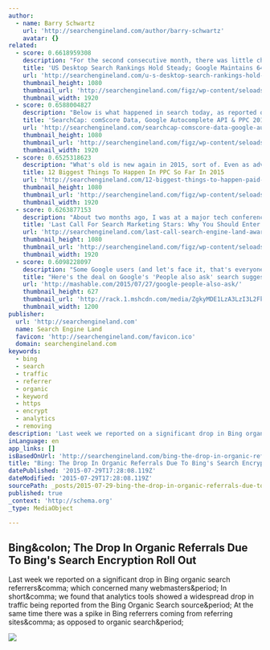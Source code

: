 ```yaml
---
author:
  - name: Barry Schwartz
    url: 'http://searchengineland.com/author/barry-schwartz'
    avatar: {}
related:
  - score: 0.6618959308
    description: "For the second consecutive month, there was little change in comScore's US desktop search engine rankings. Google, still the overwhelming leader with 64% of the share of the market, and Ask, with less than 2% share, each lost 1/10 of a percentage point between May and June."
    title: 'US Desktop Search Rankings Hold Steady; Google Maintains 64% Share'
    url: 'http://searchengineland.com/u-s-desktop-search-rankings-hold-steady-google-maintains-64-share-226098'
    thumbnail_height: 1080
    thumbnail_url: 'http://searchengineland.com/figz/wp-content/seloads/2014/08/google-bing-logos4-1920.jpg'
    thumbnail_width: 1920
  - score: 0.6588004827
    description: "Below is what happened in search today, as reported on Search Engine Land and from other places across the Web. Industry Local & Maps Link Building Searching SEO SEM / Paid Search Be a part of the world's largest search marketing conference, Search Engine Land's SMX East."
    title: 'SearchCap: comScore Data, Google Autocomplete API & PPC 2015'
    url: 'http://searchengineland.com/searchcap-comscore-data-google-autocomplete-api-ppc-2015-226189'
    thumbnail_height: 1080
    thumbnail_url: 'http://searchengineland.com/figz/wp-content/seloads/2014/08/scap-1920.png'
    thumbnail_width: 1920
  - score: 0.6525318623
    description: "What's old is new again in 2015, sort of. Even as advertisers and the engines try to keep up - much less get ahead of - users' mobile absorption, PPC many managers are entering a three-platform world again."
    title: 12 Biggest Things To Happen In PPC So Far In 2015
    url: 'http://searchengineland.com/12-biggest-things-to-happen-paid-search-so-far-in-2015-225908'
    thumbnail_height: 1080
    thumbnail_url: 'http://searchengineland.com/figz/wp-content/seloads/2014/12/ppc-tablet-mobile-1920.jpg'
    thumbnail_width: 1920
  - score: 0.6263877153
    description: "About two months ago, I was at a major tech conference where search got mentioned as \"boring.\" Sigh. Search - which makes up half of all online ad spend in the United States - is far from boring. And search marketers, now's your chance to prove it."
    title: 'Last Call For Search Marketing Stars: Why You Should Enter The Search Engine Land Awards!'
    url: 'http://searchengineland.com/last-call-search-engine-land-awards-226117'
    thumbnail_height: 1080
    thumbnail_url: 'http://searchengineland.com/figz/wp-content/seloads/2015/04/landys_1920x1080.jpg'
    thumbnail_width: 1920
  - score: 0.6098228097
    description: "Some Google users (and let's face it, that's everyone these days) may have noticed a new drop-down box amidst their search results, titled \"People also ask.\" The feature, first noticed in April by Search Engine Roundtable, appears to be rolling out to a larger number of users, many of which have been mentioning the new feature on Twitter."
    title: "Here's the deal on Google's 'People also ask' search suggestions"
    url: 'http://mashable.com/2015/07/27/google-people-also-ask/'
    thumbnail_height: 627
    thumbnail_url: 'http://rack.1.mshcdn.com/media/ZgkyMDE1LzA3LzI3L2FkL0dvb2dsZTEuMzgyYzYuanBnCnAJdGh1bWIJMTIwMHg2MjcjCmUJanBn/4fd00a78/d7d/Google1.jpg'
    thumbnail_width: 1200
publisher:
  url: 'http://searchengineland.com'
  name: Search Engine Land
  favicon: 'http://searchengineland.com/favicon.ico'
  domain: searchengineland.com
keywords:
  - bing
  - search
  - traffic
  - referrer
  - organic
  - keyword
  - https
  - encrypt
  - analytics
  - removing
description: 'Last week we reported on a significant drop in Bing organic search referrers, which concerned many webmasters. In short, we found that analytics tools showed a widespread drop in traffic being reported from the Bing Organic Search source. At the same time there was a spike in Bing referrers coming from referring sites, as opposed to organic search.'
inLanguage: en
app_links: []
isBasedOnUrl: 'http://searchengineland.com/bing-the-drop-in-organic-referrals-due-to-bings-search-encryption-roll-out-226202?utm_campaign=socialflow&utm_source=twitter&utm_medium=social'
title: "Bing: The Drop In Organic Referrals Due To Bing's Search Encryption Roll Out"
datePublished: '2015-07-29T17:28:08.119Z'
dateModified: '2015-07-29T17:28:08.119Z'
sourcePath: _posts/2015-07-29-bing-the-drop-in-organic-referrals-due-to-bings-search-enc.md
published: true
_context: 'http://schema.org'
_type: MediaObject

---
```

<article style=""><h1>Bing&amp;colon; The Drop In Organic Referrals Due To Bing's Search Encryption Roll Out</h1><p>Last week we reported on a significant drop in Bing organic search referrers&amp;comma; which concerned many webmasters&amp;period; In short&amp;comma; we found that analytics tools showed a widespread drop in traffic being reported from the Bing Organic Search source&amp;period; At the same time there was a spike in Bing referrers coming from referring sites&amp;comma; as opposed to organic search&amp;period;</p><img src="http://searchengineland.com/figz/wp-content/seloads/2014/08/https-ssl-red-ss-1920.jpg" /></article>